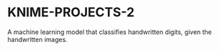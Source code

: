 # KNIME-PROJECTS-2
 A machine learning model that classifies handwritten digits, given the handwritten images.
